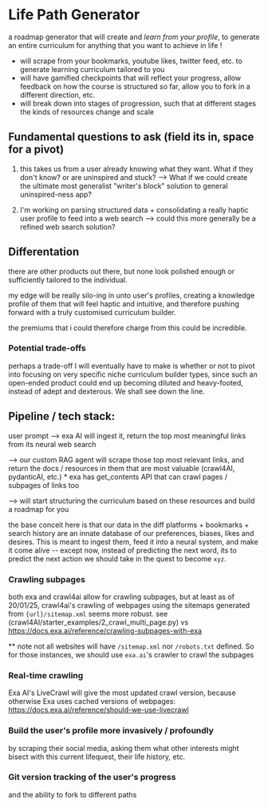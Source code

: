 # Life Path Generator

a roadmap generator that will create and _learn from your profile_, to generate an entire curriculum for anything that you want to achieve in life !

- will scrape from your bookmarks, youtube likes, twitter feed, etc. to generate learning curriculum tailored to you
- will have gamified checkpoints that will reflect your progress, allow feedback on how the course is structured so far, allow you to fork in a different direction, etc.
- will break down into stages of progression, such that at different stages the kinds of resources change and scale

## Fundamental questions to ask (field its in, space for a pivot)

1. this takes us from a user already knowing what they want. What if they don't know? or are uninspired and stuck? --> What if we could create the ultimate most generalist "writer's block" solution to general uninspired-ness app?

2. I'm working on parsing structured data + consolidating a really haptic user profile to feed into a web search --> could this more generally be a refined web search solution?

## Differentation

there are other products out there, but none look polished enough or sufficiently tailored to the individual.

my edge will be really silo-ing in unto user's profiles, creating a knowledge profile of them that will feel haptic and intuitive, and therefore pushing forward with a truly customised curriculum builder.

the premiums that i could therefore charge from this could be incredible.

### Potential trade-offs

perhaps a trade-off I will eventually have to make is whether or not to pivot into focusing on very specific niche curriculum builder types, since such an open-ended product could end up becoming diluted and heavy-footed, instead of adept and dexterous. We shall see down the line.

## Pipeline / tech stack:

user prompt
--> exa AI will ingest it, return the top most meaningful links from its neural web search

--> our custom RAG agent will scrape those top most relevant links, and return the docs / resources in them that are most valuable (crawl4AI, pydanticAI, etc.) \* exa has get_contents API that can crawl pages / subpages of links too

--> will start structuring the curriculum based on these resources and build a roadmap for you

the base conceit here is that our data in the diff platforms + bookmarks + search history are an innate database of our preferences, biases, likes and desires. This is meant to ingest them, feed it into a neural system, and make it come alive -- except now, instead of predicting the next word, its to predict the next action we should take in the quest to become `xyz`.

### Crawling subpages

both exa and crawl4ai allow for crawling subpages, but at least as of 20/01/25, crawl4ai's crawling of webpages using the sitemaps generated from `{url}/sitemap.xml` seems more robust.
see (crawl4AI/starter_examples/2_crawl_multi_page.py) vs https://docs.exa.ai/reference/crawling-subpages-with-exa

\*\* note not all websites will have `/sitemap.xml` nor `/robots.txt` defined. So for those instances, we should use `exa.ai`'s crawler to crawl the subpages

### Real-time crawling

Exa AI's LiveCrawl will give the most updated crawl version, because otherwise Exa uses cached versions of webpages: https://docs.exa.ai/reference/should-we-use-livecrawl

### Build the user's profile more invasively / profoundly

by scraping their social media, asking them what other interests might bisect with this current lifequest, their life history, etc.

### Git version tracking of the user's progress

and the ability to fork to different paths
